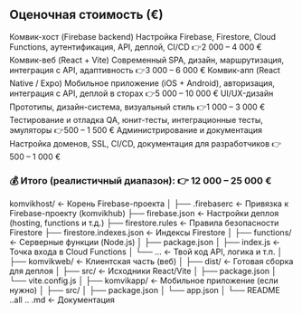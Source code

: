 ##	Оценочная стоимость (€)
Комвик-хост (Firebase backend)	Настройка Firebase, Firestore, Cloud Functions, аутентификация, API, деплой, CI/CD	👉2 000 – 4 000 €
Комвик-веб (React + Vite)	Современный SPA, дизайн, маршрутизация, интеграция с API, адаптивность	👉3 000 – 6 000 €
Комвик-апп (React Native / Expo)	Мобильное приложение (iOS + Android), авторизация, интеграция с API, деплой в сторах	👉5 000 – 10 000 €
UI/UX-дизайн	Прототипы, дизайн-система, визуальный стиль	👉1 000 – 3 000 €
Тестирование и отладка	QA, юнит-тесты, интеграционные тесты, эмуляторы	👉500 – 1 500 €
Администрирование и документация	Настройка доменов, SSL, CI/CD, документация для разработчиков	👉500 – 1 000 €
### 💰 Итого (реалистичный диапазон): 👉 12 000 – 25 000 €

komvikhost/                      ← Корень Firebase-проекта
│
├── .firebaserc                  ← Привязка к Firebase-проекту (komvikhub)
├── firebase.json                ← Настройки деплоя (hosting, functions и т.д.)
├── firestore.rules              ← Правила безопасности Firestore
├── firestore.indexes.json       ← Индексы Firestore
│
├── functions/                   ← Серверные функции (Node.js)
│   ├── package.json
│   ├── index.js                 ← Точка входа в Cloud Functions
│   └── ...                      ← Твой код API, логика и т.п.
│
├── komvikweb/                   ← Клиентская часть (веб)
│   ├── dist/                    ← Готовая сборка для деплоя
│   ├── src/                     ← Исходники React/Vite
│   ├── package.json
│   └── vite.config.js
│
├── komvikapp/                   ← Мобильное приложение (если нужно)
│   ├── src/
│   ├── package.json
│   └── app.json
│
└── README ..all .. .md          ← Документация

